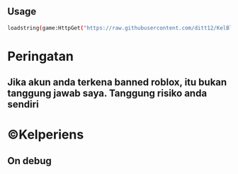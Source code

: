 ## Usage
```bash
loadstring(game:HttpGet("https://raw.githubusercontent.com/ditt12/KelBlox/main/script.lua"))()
```
# Peringatan 
## Jika akun anda terkena banned roblox, itu bukan tanggung jawab saya. Tanggung risiko anda sendiri

# ©Kelperiens

## On debug

